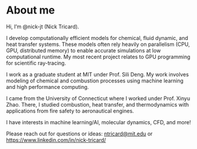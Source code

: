 # About me


Hi, I’m @nick-jt (Nick Tricard). 

I develop computationally efficient models for chemical, fluid dynamic, and heat transfer systems.
These models often rely heavily on parallelism (CPU, GPU, distributed memory) to enable accurate simulations at low computational runtime.
My most recent project relates to GPU programming for scientific ray-tracing.

I work as a graduate student at MIT under Prof. Sili Deng. My work involves modeling of chemical and combustion processes using machine learning and high performance computing.

I came from the University of Connecticut where I worked under Prof. Xinyu Zhao. There, I studied combustion, heat transfer, and thermodynamics with applications from fire safety to aeronautical engines.

I have interests in machine learning/AI, molecular dynamics, CFD, and more!

Please reach out for questions or ideas: ntricard@mit.edu or https://www.linkedin.com/in/nick-tricard/
